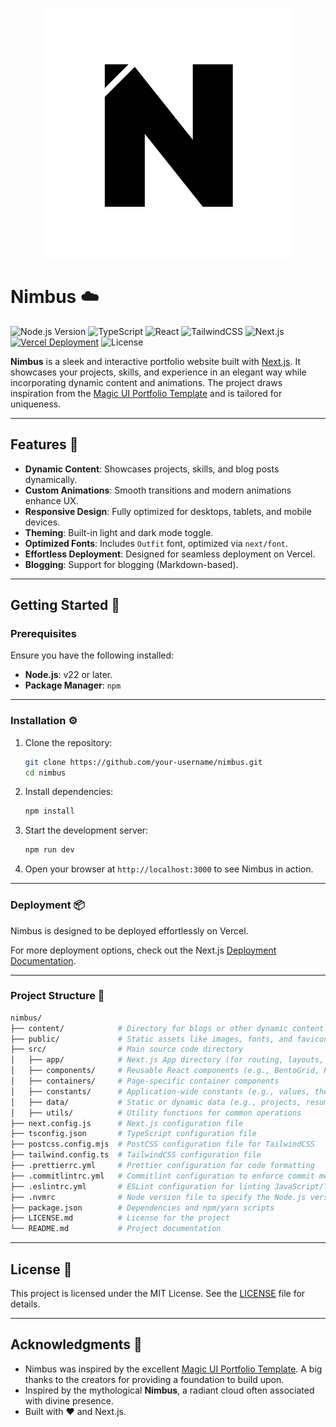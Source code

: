 <p align="center">
  <img src="logo.svg" alt="Logo">
</p>

# Nimbus ☁️

![Node.js Version](https://img.shields.io/badge/Node.js-22%2B-339933?logo=nodedotjs&logoColor=white)
![TypeScript](https://img.shields.io/badge/TypeScript-5%2B-007ACC?logo=typescript&logoColor=white)
![React](https://img.shields.io/badge/React-19%2B-61DAFB?logo=react&logoColor=white)
![TailwindCSS](https://img.shields.io/badge/Tailwind%20CSS-v4%2B-00bcff?logo=tailwind-css&logoColor=white)
![Next.js](https://img.shields.io/badge/Next.js-15%2B-000000?logo=nextdotjs&logoColor=white)
[![Vercel Deployment](https://img.shields.io/badge/Deployed%20on-Vercel-000000?logo=vercel&logoColor=white)](https://vercel.com)
![License](https://img.shields.io/badge/License-MIT-yellow?logo=open-source-initiative&logoColor=white)

**Nimbus** is a sleek and interactive portfolio website built with [Next.js](https://nextjs.org). It showcases your projects, skills, and experience in an elegant way while incorporating dynamic content and animations. The project draws inspiration from the [Magic UI Portfolio Template](https://portfolio-magicui.vercel.app/) and is tailored for uniqueness.

---

## Features 🌟

- **Dynamic Content**: Showcases projects, skills, and blog posts dynamically.
- **Custom Animations**: Smooth transitions and modern animations enhance UX.
- **Responsive Design**: Fully optimized for desktops, tablets, and mobile devices.
- **Theming**: Built-in light and dark mode toggle.
- **Optimized Fonts**: Includes `Outfit` font, optimized via `next/font`.
- **Effortless Deployment**: Designed for seamless deployment on Vercel.
- **Blogging**: Support for blogging (Markdown-based).

---

## Getting Started 🚀

### Prerequisites

Ensure you have the following installed:

- **Node.js**: v22 or later.
- **Package Manager**: `npm`

---

### Installation ⚙️

1. Clone the repository:  

   ```bash
   git clone https://github.com/your-username/nimbus.git
   cd nimbus

2. Install dependencies:

   ```bash
   npm install
   ```

3. Start the development server:

   ```bash
   npm run dev
   ```

4. Open your browser at `http://localhost:3000` to see Nimbus in action.

---

### Deployment 📦

Nimbus is designed to be deployed effortlessly on Vercel.

For more deployment options, check out the Next.js [Deployment Documentation](https://vercel.com/new?utm_medium=default-template&filter=next.js&utm_source=create-next-app&utm_campaign=create-next-app-readme).

---

### Project Structure 📂

```bash
nimbus/
├── content/            # Directory for blogs or other dynamic content
├── public/             # Static assets like images, fonts, and favicon
├── src/                # Main source code directory
│   ├── app/            # Next.js App directory (for routing, layouts, and pages)
│   ├── components/     # Reusable React components (e.g., BentoGrid, ProjectCard)
│   ├── containers/     # Page-specific container components
│   ├── constants/      # Application-wide constants (e.g., values, themes)
│   ├── data/           # Static or dynamic data (e.g., projects, resume info)
│   ├── utils/          # Utility functions for common operations
├── next.config.js      # Next.js configuration file
├── tsconfig.json       # TypeScript configuration file
├── postcss.config.mjs  # PostCSS configuration file for TailwindCSS
├── tailwind.config.ts  # TailwindCSS configuration file
├── .prettierrc.yml     # Prettier configuration for code formatting
├── .commitlintrc.yml   # Commitlint configuration to enforce commit message conventions
├── .eslintrc.yml       # ESLint configuration for linting JavaScript/TypeScript
├── .nvmrc              # Node version file to specify the Node.js version
├── package.json        # Dependencies and npm/yarn scripts
├── LICENSE.md          # License for the project
└── README.md           # Project documentation
```

---

## License 📜

This project is licensed under the MIT License. See the [LICENSE](LICENSE.md) file for details.

---

## Acknowledgments 🙌

- Nimbus was inspired by the excellent [Magic UI Portfolio Template](https://portfolio-magicui.vercel.app/). A big thanks to the creators for providing a foundation to build upon.
- Inspired by the mythological **Nimbus**, a radiant cloud often associated with divine presence.
- Built with ❤️ and Next.js.
